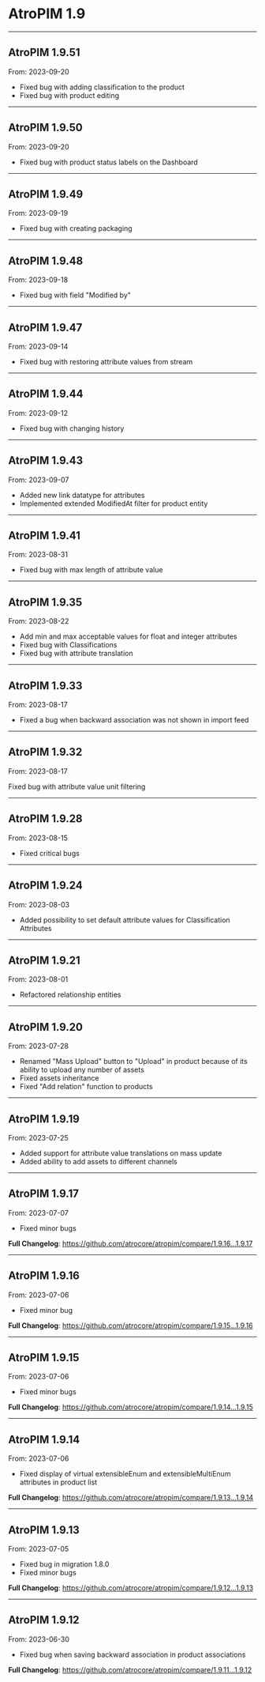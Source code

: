 # AtroPIM 1.9


---

## AtroPIM 1.9.51
From: 2023-09-20

* Fixed bug with adding classification to the product
* Fixed bug with product editing

---

## AtroPIM 1.9.50
From: 2023-09-20

* Fixed bug with product status labels on the Dashboard 

---

## AtroPIM 1.9.49
From: 2023-09-19

* Fixed bug with creating packaging 

---

## AtroPIM 1.9.48
From: 2023-09-18

* Fixed bug with field "Modified by"

---

## AtroPIM 1.9.47
From: 2023-09-14

* Fixed bug with restoring attribute values from stream

---

## AtroPIM 1.9.44
From: 2023-09-12

* Fixed bug with changing history

---

## AtroPIM 1.9.43
From: 2023-09-07

* Added new link datatype for attributes
* Implemented extended ModifiedAt filter for product entity

---

## AtroPIM 1.9.41
From: 2023-08-31

* Fixed bug with max length of attribute value

---

## AtroPIM 1.9.35
From: 2023-08-22

* Add min and max acceptable values for float and integer attributes
* Fixed bug with Classifications
* Fixed bug with attribute translation  

---

## AtroPIM 1.9.33
From: 2023-08-17

* Fixed a bug when backward association was not shown in import feed

---

## AtroPIM 1.9.32
From: 2023-08-17

Fixed bug with attribute value unit filtering

---

## AtroPIM 1.9.28
From: 2023-08-15

* Fixed critical bugs

---

## AtroPIM 1.9.24
From: 2023-08-03

* Added possibility to set default attribute values for Classification Attributes

---

## AtroPIM 1.9.21
From: 2023-08-01

* Refactored relationship entities

---

## AtroPIM 1.9.20
From: 2023-07-28

* Renamed "Mass Upload" button to "Upload" in product because of its ability to upload any number of assets
* Fixed assets inheritance
* Fixed "Add relation" function to products

---

## AtroPIM 1.9.19
From: 2023-07-25

* Added support for attribute value translations on mass update
* Added ability to add assets to different channels

---

## AtroPIM 1.9.17
From: 2023-07-07

* Fixed minor bugs

**Full Changelog**: https://github.com/atrocore/atropim/compare/1.9.16...1.9.17

---

## AtroPIM 1.9.16
From: 2023-07-06

* Fixed minor bug

**Full Changelog**: https://github.com/atrocore/atropim/compare/1.9.15...1.9.16

---

## AtroPIM 1.9.15
From: 2023-07-06

* Fixed minor bugs

**Full Changelog**: https://github.com/atrocore/atropim/compare/1.9.14...1.9.15

---

## AtroPIM 1.9.14
From: 2023-07-06

* Fixed display of virtual extensibleEnum and extensibleMultiEnum attributes in product list


**Full Changelog**: https://github.com/atrocore/atropim/compare/1.9.13...1.9.14

---

## AtroPIM 1.9.13
From: 2023-07-05

* Fixed bug in migration 1.8.0
* Fixed minor bugs


**Full Changelog**: https://github.com/atrocore/atropim/compare/1.9.12...1.9.13

---

## AtroPIM 1.9.12
From: 2023-06-30

* Fixed bug when saving backward association in product associations


**Full Changelog**: https://github.com/atrocore/atropim/compare/1.9.11...1.9.12
